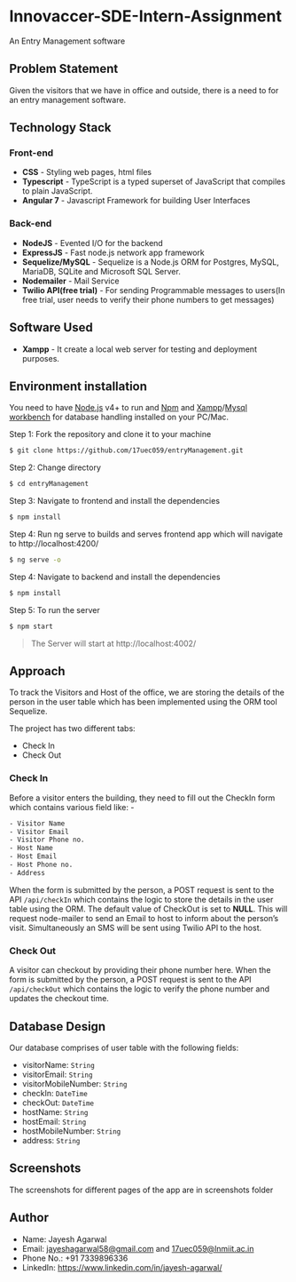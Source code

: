 # Innovaccer-SDE-Intern-Assignment
An Entry Management software

## Problem Statement

Given the visitors that we have in office and outside, there is a need to for an entry management
software.

## Technology Stack

### Front-end
* **CSS** -  Styling web pages, html files
* **Typescript** - TypeScript is a typed superset of JavaScript that compiles to plain JavaScript.
* **Angular 7** - Javascript Framework for building User Interfaces

### Back-end
* **NodeJS** -  Evented I/O for the backend
* **ExpressJS** - Fast node.js network app framework
* **Sequelize/MySQL** - Sequelize is a Node.js ORM for Postgres, MySQL, MariaDB, SQLite and Microsoft SQL Server.
* **Nodemailer** - Mail Service 
* **Twilio API(free trial)** - For sending Programmable messages to users(In free trial, user needs to verify their phone numbers to get messages)

## Software Used
* **Xampp** - It create a local web server for testing and deployment purposes.

## Environment installation
You need to have [Node.js](https://nodejs.org/) v4+ to run and [Npm](https://www.npmjs.com/) and [Xampp](https://www.apachefriends.org/download.html)/[Mysql workbench](https://www.mysql.com/) for database handling installed on your PC/Mac.


Step 1: Fork the repository and clone it to your machine
```sh
$ git clone https://github.com/17uec059/entryManagement.git
```

Step 2: Change directory
```sh
$ cd entryManagement
```

Step 3: Navigate to frontend and install the dependencies
```sh
$ npm install
```

Step 4: Run ng serve to builds and serves frontend app which will navigate to http://localhost:4200/
```sh
$ ng serve -o
```

Step 4: Navigate to backend and install the dependencies
```sh
$ npm install
```

Step 5: To run the server 
```sh
$ npm start
```
> The Server will start at http://localhost:4002/


## Approach

To track the Visitors and Host of the office, we are storing the details of the person in the user table which has been implemented using the ORM tool Sequelize.

The project has two different tabs:
* Check In
* Check Out

### Check In
Before a visitor enters the building, they need to fill out the CheckIn form which contains various field like: -
```sh
- Visitor Name
- Visitor Email
- Visitor Phone no.
- Host Name
- Host Email
- Host Phone no.
- Address
```

When the form is submitted by the person, a POST request is sent to the API ```/api/checkIn``` which contains the logic to store the details in the user table using the ORM. The default value of CheckOut is set to **NULL**. This will request node-mailer to send an Email to host to inform about the person’s visit. Simultaneously an SMS will be sent using Twilio API to the host.

### Check Out
A visitor can checkout by providing their phone number here. When the form is submitted by the person, a POST request is sent to the API ```/api/checkOut``` which contains the logic to verify the phone number and updates the checkout time. 

## Database Design
Our database comprises of user table with the following fields:
* visitorName: ```String```
* visitorEmail: ```String```
* visitorMobileNumber: ```String```
* checkIn: ```DateTime```
* checkOut: ```DateTime```
* hostName: ```String```
* hostEmail: ```String```
* hostMobileNumber: ```String```
* address: ```String```

## Screenshots
The screenshots for different pages of the app are in screenshots folder

## Author
* Name: Jayesh Agarwal
* Email: jayeshagarwal58@gmail.com and 17uec059@lnmiit.ac.in
* Phone No.: +91 7339896336
* LinkedIn: https://www.linkedin.com/in/jayesh-agarwal/
